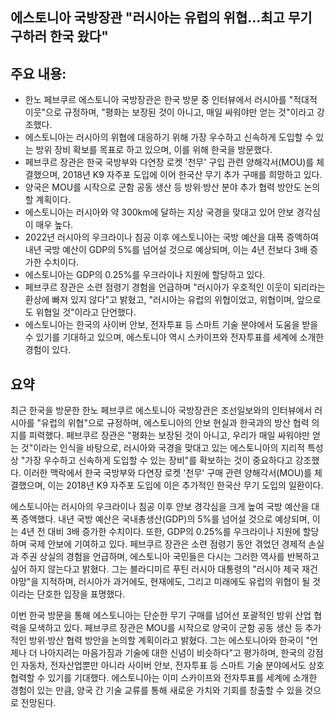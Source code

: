## 에스토니아 국방장관 "러시아는 유럽의 위협…최고 무기 구하러 한국 왔다"

## 주요 내용:
*   한노 페브쿠르 에스토니아 국방장관은 한국 방문 중 인터뷰에서 러시아를 "적대적 이웃"으로 규정하며, "평화는 보장된 것이 아니고, 매일 싸워야만 얻는 것"이라고 강조했다.
*   에스토니아는 러시아의 위협에 대응하기 위해 가장 우수하고 신속하게 도입할 수 있는 방위 장비 확보를 목표로 하고 있으며, 이를 위해 한국을 방문했다.
*   페브쿠르 장관은 한국 국방부와 다연장 로켓 '천무' 구입 관련 양해각서(MOU)를 체결했으며, 2018년 K9 자주포 도입에 이어 한국산 무기 추가 구매를 희망하고 있다.
*   양국은 MOU를 시작으로 군함 공동 생산 등 방위·방산 분야 추가 협력 방안도 논의할 계획이다.
*   에스토니아는 러시아와 약 300km에 달하는 지상 국경을 맞대고 있어 안보 경각심이 매우 높다.
*   2022년 러시아의 우크라이나 침공 이후 에스토니아는 국방 예산을 대폭 증액하여 내년 국방 예산이 GDP의 5%를 넘어설 것으로 예상되며, 이는 4년 전보다 3배 증가한 수치이다.
*   에스토니아는 GDP의 0.25%를 우크라이나 지원에 할당하고 있다.
*   페브쿠르 장관은 소련 점령기 경험을 언급하며 "러시아가 우호적인 이웃이 되리라는 환상에 빠져 있지 않다"고 밝혔고, "러시아는 유럽의 위협이었고, 위협이며, 앞으로도 위협일 것"이라고 단언했다.
*   에스토니아는 한국의 사이버 안보, 전자투표 등 스마트 기술 분야에서 도움을 받을 수 있기를 기대하고 있으며, 에스토니아 역시 스카이프와 전자투표를 세계에 소개한 경험이 있다.

## 요약
최근 한국을 방문한 한노 페브쿠르 에스토니아 국방장관은 조선일보와의 인터뷰에서 러시아를 "유럽의 위협"으로 규정하며, 에스토니아의 안보 현실과 한국과의 방산 협력 의지를 피력했다. 페브쿠르 장관은 "평화는 보장된 것이 아니고, 우리가 매일 싸워야만 얻는 것"이라는 인식을 바탕으로, 러시아와 국경을 맞대고 있는 에스토니아의 지리적 특성상 "가장 우수하고 신속하게 도입할 수 있는 장비"를 확보하는 것이 중요하다고 강조했다. 이러한 맥락에서 한국 국방부와 다연장 로켓 '천무' 구매 관련 양해각서(MOU)를 체결했으며, 이는 2018년 K9 자주포 도입에 이은 추가적인 한국산 무기 도입의 일환이다.

에스토니아는 러시아의 우크라이나 침공 이후 안보 경각심을 크게 높여 국방 예산을 대폭 증액했다. 내년 국방 예산은 국내총생산(GDP)의 5%를 넘어설 것으로 예상되며, 이는 4년 전 대비 3배 증가한 수치이다. 또한, GDP의 0.25%를 우크라이나 지원에 할당하며 국제 안보에 기여하고 있다. 페브쿠르 장관은 소련 점령기 동안 겪었던 경제적 손실과 주권 상실의 경험을 언급하며, 에스토니아 국민들은 다시는 그러한 역사를 반복하고 싶어 하지 않는다고 밝혔다. 그는 블라디미르 푸틴 러시아 대통령의 "러시아 제국 재건 야망"을 지적하며, 러시아가 과거에도, 현재에도, 그리고 미래에도 유럽의 위협이 될 것이라는 단호한 입장을 표명했다.

이번 한국 방문을 통해 에스토니아는 단순한 무기 구매를 넘어선 포괄적인 방위 산업 협력을 모색하고 있다. 페브쿠르 장관은 MOU를 시작으로 양국이 군함 공동 생산 등 추가적인 방위·방산 협력 방안을 논의할 계획이라고 밝혔다. 그는 에스토니아와 한국이 "언제나 더 나아지려는 마음가짐과 기술에 대한 신념이 비슷하다"고 평가하며, 한국의 강점인 자동차, 전자산업뿐만 아니라 사이버 안보, 전자투표 등 스마트 기술 분야에서도 상호 협력할 수 있기를 기대했다. 에스토니아는 이미 스카이프와 전자투표를 세계에 소개한 경험이 있는 만큼, 양국 간 기술 교류를 통해 새로운 가치와 기회를 창출할 수 있을 것으로 전망된다.